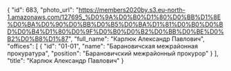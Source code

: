 {
    "id": 683,
    "photo_url": "https://members2020by.s3.eu-north-1.amazonaws.com/127695_%D0%9A%D0%B0%D1%80%D0%BB%D1%8E%D0%BA%D0%90%D0%BB%D0%B5%D0%BA%D1%81%D0%B0%D0%BD%D0%B4%D1%80%D0%9F%D0%B0%D0%B2%D0%BB%D0%BE%D0%B2%D0%B8%D1%87",
    "full_name": "Карлюк Александр Павлович",
    "offices": [
        {
            "id": "01-01",
            "name": "Барановичская межрайонная прокуратура",
            "position": "Барановичский межрайонный прокурор"
        }
    ],
    "title": "Карлюк Александр Павлович"
}